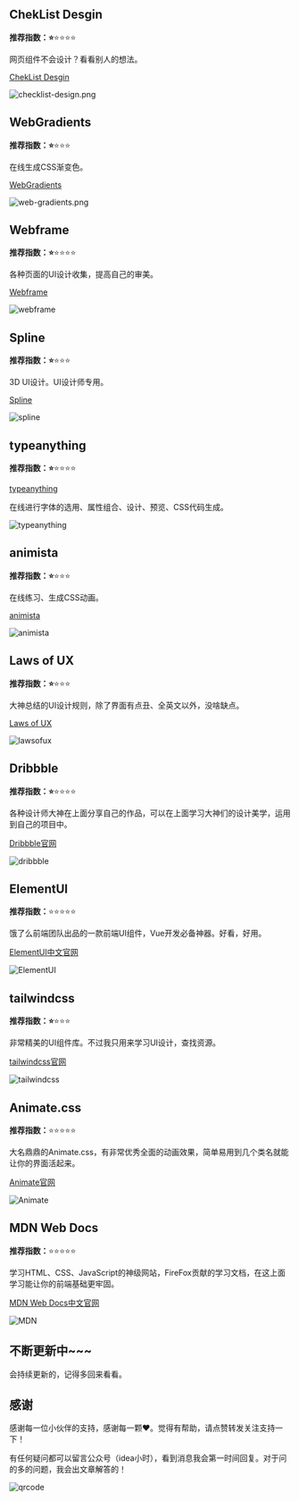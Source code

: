 
## ChekList  Desgin

**推荐指数：⭐️**⭐️⭐️⭐️⭐️

网页组件不会设计？看看别人的想法。

[ChekList  Desgin](https://www.checklist.design/)

![checklist-design.png](https://nullpointer.site/images/checklist-design.png)

## WebGradients

**推荐指数：⭐️**⭐️⭐️⭐️

在线生成CSS渐变色。

[WebGradients](https://webgradients.com/)

![web-gradients.png](https://nullpointer.site/images/web-gradients.png)

## Webframe

**推荐指数：⭐️**⭐️⭐️⭐️⭐️

各种页面的UI设计收集，提高自己的审美。

[Webframe](https://webframe.xyz/)

![webframe](https://nullpointer.site/images/web-frame-xyz.png)



## Spline

**推荐指数：⭐️**⭐️⭐️⭐️

3D UI设计。UI设计师专用。

[Spline](https://spline.design/)

![spline](https://nullpointer.site/images/spline.png)



## typeanything

**推荐指数：⭐️**⭐️⭐️⭐️⭐️

[typeanything](https://app.typeanything.io/)

在线进行字体的选用、属性组合、设计、预览、CSS代码生成。

![typeanything](https://nullpointer.site/images/type-anything.png)

## animista

**推荐指数：⭐️**⭐️⭐️⭐️

在线练习、生成CSS动画。

[animista](https://animista.net/)

![animista](https://nullpointer.site/images/animista.png)



## Laws of UX

**推荐指数：⭐️**⭐️⭐️⭐️

大神总结的UI设计规则，除了界面有点丑、全英文以外，没啥缺点。

[Laws of UX](https://lawsofux.com/)

![lawsofux](https://nullpointer.site/images/lawsofux.png)






## Dribbble

**推荐指数：⭐️**⭐️⭐️⭐️⭐️

各种设计师大神在上面分享自己的作品，可以在上面学习大神们的设计美学，运用到自己的项目中。

[Dribbble官网](https://dribbble.com/)

![dribbble](https://nullpointer.site/images/dribbble.png)



## ElementUI

**推荐指数：**⭐️⭐️⭐️⭐️⭐️

饿了么前端团队出品的一款前端UI组件，Vue开发必备神器。好看，好用。

[ElementUI中文官网](https://element.eleme.cn/#/zh-CN)

![ElementUI](https://nullpointer.site/images/ElementUI.png)



## tailwindcss

**推荐指数：⭐️**⭐️⭐️⭐️

非常精美的UI组件库。不过我只用来学习UI设计，查找资源。

[tailwindcss官网](https://www.tailwindcss.cn/resources)

![tailwindcss](https://nullpointer.site/images/tailwindcss.png)



## Animate.css

**推荐指数：**⭐️⭐️⭐️⭐️⭐️

大名鼎鼎的Animate.css，有非常优秀全面的动画效果，简单易用到几个类名就能让你的界面活起来。

[Animate官网](https://animate.style/)

![Animate](https://nullpointer.site/images/Animate.png)



## MDN Web Docs

**推荐指数：**⭐️⭐️⭐️⭐️⭐️

学习HTML、CSS、JavaScript的神级网站，FireFox贡献的学习文档，在这上面学习能让你的前端基础更牢固。

[MDN Web Docs中文官网](https://developer.mozilla.org/zh-CN/docs/Web)

![MDN](https://nullpointer.site/images/MDN-Web-Docs.png)






## 不断更新中~~~

会持续更新的，记得多回来看看。



## 感谢

感谢每一位小伙伴的支持，感谢每一颗❤️。觉得有帮助，请点赞转发关注支持一下！

有任何疑问都可以留言公众号（idea小时），看到消息我会第一时间回复。对于问的多的问题，我会出文章解答的！

![qrcode](https://nullpointer.site/images/qrcode.png)



